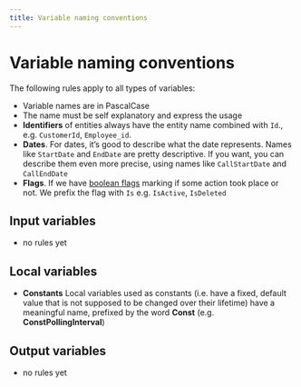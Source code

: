 ```yaml
---
title: Variable naming conventions
---
```


# Variable naming conventions

The following rules apply to all types of variables:

* Variable names are in PascalCase
* The name must be self explanatory and express the usage
* **Identifiers** of entities always have the entity name combined with `Id`., e.g. `CustomerId`, `Employee_id`.
* **Dates**. For dates, it’s good to describe what the date represents. Names like `StartDate` and `EndDate` are pretty descriptive. If you want, you can describe them even more precise, using names like `CallStartDate` and `CallEndDate`
* **Flags**. If we have [boolean flags](common-glossary-template.html#boolean-flag) marking if some action took place or not. We prefix the flag with `Is` e.g. `IsActive`, `IsDeleted`

## Input variables

* no rules yet

## Local variables

* **Constants** Local variables used as constants (i.e. have a fixed, default value that is not supposed to be changed over their lifetime) have a meaningful name, prefixed by the word **Const** (e.g. **ConstPollingInterval**)

## Output variables

* no rules yet
